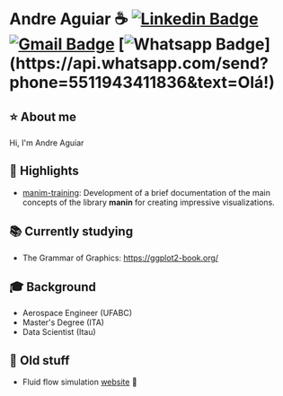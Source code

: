 # Andre Aguiar :coffee: [![Linkedin Badge](https://img.shields.io/badge/-LinkedIn-blue?style=flat-square&logo=Linkedin&logoColor=white&link=https://www.linkedin.com/in/aguiarandre/)](https://www.linkedin.com/in/aguiarandre/)  [![Gmail Badge](https://img.shields.io/badge/-Gmail-c14438?style=flat-square&logo=Gmail&logoColor=white&link=mailto:andrerbaguiar@gmail.com)](mailto:andrerbaguiar@gmail.com) [![Whatsapp Badge](https://img.shields.io/badge/-Whatsapp-4CA143?style=flat-square&labelColor=4CA143&logo=whatsapp&logoColor=white&link=https://api.whatsapp.com/send?phone=5511943411836&text=Olá!)](https://api.whatsapp.com/send?phone=5511943411836&text=Olá!)

## ⭐️ About me

Hi, I'm Andre Aguiar

## :rocket: Highlights
- [manim-training](https://github.com/aguiarandre/manim-training): Development of a brief documentation of the main concepts of the library **manin** for creating impressive visualizations.


## :books: Currently studying
- The Grammar of Graphics: https://ggplot2-book.org/

## :mortar_board: Background
- Aerospace Engineer (UFABC)
- Master's Degree (ITA)
- Data Scientist (Itau)

## :older_man: Old stuff
- Fluid flow simulation [website](https://sites.google.com/site/andreaguiarcfd/research) :link:

<!-- ## :white_check_mark:
## :video_game: Hobbies
- e-games (CS:GO, DOTA 2)
- chess


## :link:
-->

<!--
**aguiarandre/aguiarandre** is a ✨ _special_ ✨ repository because its `README.md` (this file) appears on your GitHub profile.

Here are some ideas to get you started:

- 🔭 I’m currently working on ...
- 🌱 I’m currently learning ...
- 👯 I’m looking to collaborate on ...
- 🤔 I’m looking for help with ...
- 💬 Ask me about ...
- 📫 How to reach me: ...
- 😄 Pronouns: ...
- ⚡ Fun fact: ...
-->
